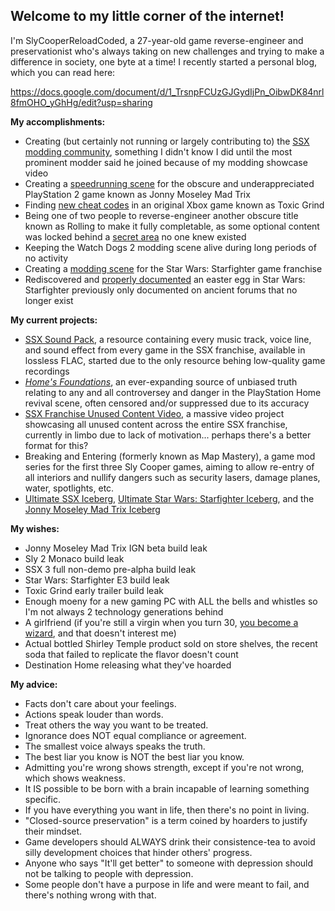 ## Welcome to my little corner of the internet!

I'm SlyCooperReloadCoded, a 27-year-old game reverse-engineer and preservationist who's always taking on new challenges and trying to make a difference in society, one byte at a time!  I recently started a personal blog, which you can read here:

https://docs.google.com/document/d/1_TrsnpFCUzGJGydIjPn_OibwDK84nrl8fmOHO_yGhHg/edit?usp=sharing

**My accomplishments:**

- Creating (but certainly not running or largely contributing to) the [SSX modding community](https://discord.gg/Qkn3NPKZGu
), something I didn't know I did until the most prominent modder said he joined because of my modding showcase video
- Creating a [speedrunning scene](https://discord.gg/aHA8DTyuNZ) for the obscure and underappreciated PlayStation 2 game known as Jonny Moseley Mad Trix
- Finding [new cheat codes](https://youtu.be/9EXoN8oh_4Y?t=1151) in an original Xbox game known as Toxic Grind
- Being one of two people to reverse-engineer another obscure title known as Rolling to make it fully completable, as some optional content was locked behind a [secret area](https://www.youtube.com/watch?v=Ogu1ha7FNBY) no one knew existed
- Keeping the Watch Dogs 2 modding scene alive during long periods of no activity
- Creating a [modding scene](https://discord.gg/vCwqfSzrr9) for the Star Wars: Starfighter game franchise
- Rediscovered and [properly documented](https://www.youtube.com/watch?v=RSXAPz7SmIs) an easter egg in Star Wars: Starfighter previously only documented on ancient forums that no longer exist

**My current projects:**

- [SSX Sound Pack](https://gist.github.com/SlyCooperReloadCoded/b89a1e4ae346c75ffba0e92b608b9f01), a resource containing every music track, voice line, and sound effect from every game in the SSX franchise, available in lossless FLAC, started due to the only resource behing low-quality game recordings
- *[Home's Foundations](https://gist.github.com/SlyCooperReloadCoded/6fcf2b07e9fce62aeedd0bd8b2bd1df9)*, an ever-expanding source of unbiased truth relating to any and all controversey and danger in the PlayStation Home revival scene, often censored and/or suppressed due to its accuracy
- [SSX Franchise Unused Content Video](https://www.youtube.com/watch?v=_bt_NIiDekg), a massive video project showcasing all unused content across the entire SSX franchise, currently in limbo due to lack of motivation... perhaps there's a better format for this?
- Breaking and Entering (formerly known as Map Mastery), a game mod series for the first three Sly Cooper games, aiming to allow re-entry of all interiors and nullify dangers such as security lasers, damage planes, water, spotlights, etc.
- [Ultimate SSX Iceberg](https://icebergcharts.com/i/Ultimate_SSX), [Ultimate Star Wars: Starfighter Iceberg](https://icebergcharts.com/i/Ultimate_Star_Wars_Starfighter), and the [Jonny Moseley Mad Trix Iceberg](https://icebergcharts.com/i/Jonny_Moseley_Mad_Trix)

**My wishes:**

- Jonny Moseley Mad Trix IGN beta build leak
- Sly 2 Monaco build leak
- SSX 3 full non-demo pre-alpha build leak
- Star Wars: Starfighter E3 build leak
- Toxic Grind early trailer build leak
- Enough moeny for a new gaming PC with ALL the bells and whistles so I'm not always 2 technology generations behind
- A girlfriend (if you're still a virgin when you turn 30, [you become a wizard](https://youtu.be/qRWgfbCm5ho?t=95), and that doesn't interest me)
- Actual bottled Shirley Temple product sold on store shelves, the recent soda that failed to replicate the flavor doesn't count
- Destination Home releasing what they've hoarded

**My advice:**

- Facts don't care about your feelings.
- Actions speak louder than words.
- Treat others the way you want to be treated.
- Ignorance does NOT equal compliance or agreement.
- The smallest voice always speaks the truth.
- The best liar you know is NOT the best liar you know.
- Admitting you're wrong shows strength, except if you're not wrong, which shows weakness.
- It IS possible to be born with a brain incapable of learning something specific.
- If you have everything you want in life, then there's no point in living.
- "Closed-source preservation" is a term coined by hoarders to justify their mindset.
- Game developers should ALWAYS drink their consistence-tea to avoid silly development choices that hinder others' progress.
- Anyone who says "It'll get better" to someone with depression should not be talking to people with depression.
- Some people don't have a purpose in life and were meant to fail, and there's nothing wrong with that.
